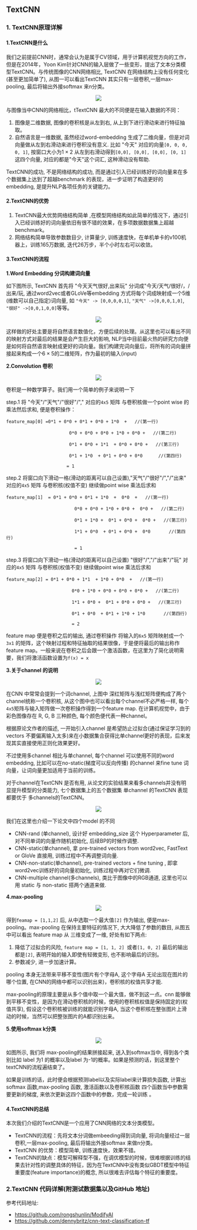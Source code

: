 ## TextCNN

<!--  https://www.cnblogs.com/ModifyRong/p/11319301.html-->
<!-- https://www.cnblogs.com/ModifyRong/p/11442595.html -->
<!-- https://www.cnblogs.com/ModifyRong/p/11442661.html -->

### 1. TextCNN原理详解

#### 1.TextCNN是什么

我们之前提前CNN时，通常会认为是属于CV领域，用于计算机视觉方向的工作，但是在2014年，Yoon Kim针对CNN的输入层做了一些变形，提出了文本分类模型TextCNN。与传统图像的CNN网络相比, TextCNN 在网络结构上没有任何变化(甚至更加简单了), 从图一可以看出TextCNN 其实只有一层卷积,一层max-pooling, 最后将输出外接softmax 来n分类。

<div align=center>
    <img src="zh-cn/img/textCNN/p1.png" /> 
</div>

与图像当中CNN的网络相比，tTextCNN 最大的不同便是在输入数据的不同：

1. 图像是二维数据, 图像的卷积核是从左到右, 从上到下进行滑动来进行特征抽取。 
2. 自然语言是一维数据, 虽然经过word-embedding 生成了二维向量，但是对词向量做从左到右滑动来进行卷积没有意义. 比如 "今天" 对应的向量`[0, 0, 0, 0, 1]`, 按窗口大小为$1\times 2$ 从左到右滑动得到`[0,0], [0,0], [0,0], [0, 1]`这四个向量, 对应的都是"今天"这个词汇, 这种滑动没有帮助.

TextCNN的成功, 不是网络结构的成功, 而是通过引入已经训练好的词向量来在多个数据集上达到了超越benchmark 的表现，进一步证明了构造更好的embedding, 是提升NLP各项任务的关键能力。

#### 2.TextCNN的优势

1. TextCNN最大优势网络结构简单 ,在模型网络结构如此简单的情况下，通过引入已经训练好的词向量依旧有很不错的效果，在多项数据数据集上超越benchmark。 
2. 网络结构简单导致参数数目少, 计算量少, 训练速度快，在单机单卡的v100机器上，训练165万数据, 迭代26万步，半个小时左右可以收敛。

#### 3.TextCNN的流程

**1.Word Embedding 分词构建词向量**

如下图所示, TextCNN 首先将 "今天天气很好,出来玩" 分词成"今天/天气/很好/，/出来/玩, 通过word2vec或者GLoVe等embedding 方式将每个词成映射成一个5维(维数可以自己指定)词向量, 如 `"今天" -> [0,0,0,0,1]`, `"天气" ->[0,0,0,1,0]`, `"很好" ->[0,0,1,0,0]`等等。

<div align=center>
    <img src="zh-cn/img/textCNN/p2.png" /> 
</div>

这样做的好处主要是将自然语言数值化，方便后续的处理。从这里也可以看出不同的映射方式对最后的结果是会产生巨大的影响, NLP当中目前最火热的研究方向便是如何将自然语言映射成更好的词向量。我们构建完词向量后，将所有的词向量拼接起来构成一个$6\times 5$的二维矩阵，作为最初的输入(input)


**2.Convolution 卷积**

<div align=center>
    <img src="zh-cn/img/textCNN/p3.png" /> 
</div>

卷积是一种数学算子。我们用一个简单的例子来说明一下

step.1 将 "今天"/"天气"/"很好"/"," 对应的`4x5` 矩阵 与卷积核做一个point wise 的乘法然后求和, 便是卷积操作：

```
feature_map[0] =0*1 + 0*0 + 0*1 + 0*0 + 1*0  +   //(第一行)

                        0*0 + 0*0 + 0*0 + 1*0 + 0*0 +   //(第二行)

                        0*1 + 0*0 + 1*1  + 0*0 + 0*0 +   //(第三行)

                        0*1 + 1*0  + 0*1 + 0*0 + 0*0      //(第四行)

                       = 1

 ```

step.2 将窗口向下滑动一格(滑动的距离可以自己设置),"天气"/"很好"/","/"出来" 对应的`4x5` 矩阵 与卷积核(权值不变) 继续做point wise 乘法后求和

```
feature_map[1]  = 0*1 + 0*0 + 0*1 + 1*0  +  0*0  +   //(第一行)

                          0*0 + 0*0 + 1*0 + 0*0 +  0*0 +   //(第二行)

                          0*1 + 1*0 +  0*1 + 0*0 +  0*0 +   //(第三行)

                          1*1 + 0*0  + 0*1 + 0*0 +  0*0       //(第四行)

                          = 1

 ```

step.3 将窗口向下滑动一格(滑动的距离可以自己设置) "很好"/","/"出来"/"玩" 对应的`4x5` 矩阵 与卷积核(权值不变) 继续做point wise 乘法后求和

```
feature_map[2] = 0*1 + 0*0 + 1*1  + 1*0 + 0*0  +   //(第一行)

                         0*0 + 1*0 + 0*0 + 0*0 + 0*0 +   //(第二行)

                         1*1 + 0*0 +  0*1 + 0*0 + 0*0 +   //(第三行)

                         0*1 + 0*0  + 0*1 + 1*0 + 1*0       //(第四行)

                         = 2
```
 

feature map 便是卷积之后的输出, 通过卷积操作 将输入的`6x5` 矩阵映射成一个 `3x1` 的矩阵，这个映射过程和特征抽取的结果很像，于是便将最后的输出称作feature map。一般来说在卷积之后会跟一个激活函数，在这里为了简化说明需要，我们将激活函数设置为`f(x) = x`

**3.关于channel 的说明**
 
<div align=center>
    <img src="zh-cn/img/textCNN/p4.png" /> 
</div>


在CNN 中常常会提到一个词channel, 上图中 深红矩阵与浅红矩阵便构成了两个channel统称一个卷积核, 从这个图中也可以看出每个channel不必严格一样, 每个`4x5`矩阵与输入矩阵做一次卷积操作得到一个feature map. 在计算机视觉中，由于彩色图像存在 R, G, B 三种颜色, 每个颜色便代表一种channel。

根据原论文作者的描述, 一开始引入channel 是希望防止过拟合(通过保证学习到的vectors 不要偏离输入太多)来在小数据集合获得比单channel更好的表现，后来发现其实直接使用正则化效果更好。

不过使用多channel 相比与单channel, 每个channel 可以使用不同的word embedding, 比如可以在no-static(梯度可以反向传播) 的channel 来fine tune 词向量，让词向量更加适用于当前的训练。 

对于channel在TextCNN 是否有用, 从论文的实验结果来看多channels并没有明显提升模型的分类能力, 七个数据集上的五个数据集 单channel 的TextCNN 表现都要优于 多channels的TextCNN。

 
<div align=center>
    <img src="zh-cn/img/textCNN/p5.png" /> 
</div>

我们在这里也介绍一下论文中四个model 的不同

+ CNN-rand (单channel), 设计好 embedding_size 这个 Hyperparameter 后, 对不同单词的向量作随机初始化, 后续BP的时候作调整.
+ CNN-static(单channel), 拿 pre-trained vectors from word2vec, FastText or GloVe 直接用, 训练过程中不再调整词向量.
+ CNN-non-static(单channel), pre-trained vectors + fine tuning , 即拿word2vec训练好的词向量初始化, 训练过程中再对它们微调.
+ CNN-multiple channel(多channels), 类比于图像中的RGB通道, 这里也可以用 static 与 non-static 搭两个通道来做.


**4.max-pooling**

<div align=center>
    <img src="zh-cn/img/textCNN/p6.png" /> 
</div>

得到`feamap = [1,1,2]` 后, 从中选取一个最大值`[2]` 作为输出, 便是max-pooling。max-pooling 在保持主要特征的情况下, 大大降低了参数的数目, 从图五中可以看出 feature map 从 三维变成了一维, 好处有如下两点: 

1. 降低了过拟合的风险, `feature map = [1, 1, 2] `或者`[1, 0, 2]` 最后的输出都是`[2]`, 表明开始的输入即使有轻微变形, 也不影响最后的识别。
2. 参数减少, 进一步加速计算。

pooling 本身无法带来平移不变性(图片有个字母A, 这个字母A 无论出现在图片的哪个位置, 在CNN的网络中都可以识别出来)，卷积核的权值共享才能. 

max-pooling的原理主要是从多个值中取一个最大值，做不到这一点。cnn 能够做到平移不变性，是因为在滑动卷积核的时候，使用的卷积核权值是保持固定的(权值共享), 假设这个卷积核被训练的就能识别字母A, 当这个卷积核在整张图片上滑动的时候，当然可以把整张图片的A都识别出来。

**5.使用softmax k分类**

<div align=center>
    <img src="zh-cn/img/textCNN/p7.png" /> 
</div>

如图所示, 我们将 max-pooling的结果拼接起来, 送入到softmax当中, 得到各个类别比如 label 为1 的概率以及label 为-1的概率。如果是预测的话，到这里整个textCNN的流程遍结束了。

如果是训练的话，此时便会根据预测label以及实际label来计算损失函数, 计算出softmax 函数,max-pooling 函数, 激活函数以及卷积核函数 四个函数当中参数需要更新的梯度, 来依次更新这四个函数中的参数，完成一轮训练 。

#### 4.TextCNN的总结

本次我们介绍的TextCNN是一个应用了CNN网络的文本分类模型。

+ TextCNN的流程：先将文本分词做embeeding得到词向量, 将词向量经过一层卷积,一层max-pooling, 最后将输出外接softmax 来做n分类。 
+ TextCNN 的优势：模型简单, 训练速度快，效果不错。
+ TextCNN的缺点：模型可解释型不强，在调优模型的时候，很难根据训练的结果去针对性的调整具体的特征，因为在TextCNN中没有类似GBDT模型中特征重要度(feature importance)的概念, 所以很难去评估每个特征的重要度。 


### 2.TextCNN 代码详解(附测试数据集以及GitHub 地址)

参考代码地址: 
+ <https://github.com/rongshunlin/ModifyAI>
+ <https://github.com/dennybritz/cnn-text-classification-tf>



